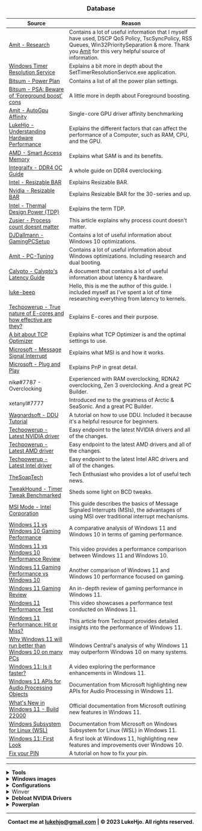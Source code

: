 ### <div align="center">Database</div>

| Source  | Reason |
| ------------- | ------------- |
| [Amit - Research](https://github.com/amitxv/PC-Tuning/blob/main/docs/research.md)  | Contains a lot of useful information that I myself have used, DSCP QoS Policy, TscSyncPolicy, RSS Queues, Win32PrioritySeparation & more. Thank you [Amit](https://github.com/amitxv) for this very helpful source of information. |
| [Windows Timer Resolution Service](https://forums.guru3d.com/threads/windows-timer-resolution-tool-in-form-of-system-service.376458/)  | Explains a bit more in depth about the SetTimerResolutionSerivce.exe application. |
| [Bitsum - Power Plan](https://bitsum.com/known-windows-power-guids/)  | Contains a list of all the power plan settings. |
| [Bitsum - PSA: Beware of ‘Foreground boost’ cons](https://bitsum.com/tips-and-tweaks/psa-beware-of-foreground-boost-cons/)  | A little more in depth about Foreground boosting. |
| [Amit - AutoGpu Affinity](https://github.com/amitxv/AutoGpuAffinity)  | Single-core GPU driver affinity benchmarking |
| [LukeHjo - Understanding Hardware Performance](https://dev.lukehjo.tech/part-1-understanding-hardware-performance) | Explains the different factors that can affect the performance of a Computer, such as RAM, CPU, and the GPU. |
| [AMD - Smart Access Memory](https://www.amd.com/en/technologies/smart-access-memory) | Explains what SAM is and its benefits. |
| [Integralfx - DDR4 OC Guide](https://github.com/integralfx/MemTestHelper/blob/oc-guide/DDR4%20OC%20Guide.md) | A whole guide on DDR4 overclocking. |
| [Intel - Resizable BAR](https://www.intel.com/content/www/us/en/support/articles/000090831/graphics.html) | Explains Resizable BAR. |
| [Nvidia - Resizable BAR](https://www.nvidia.com/en-us/geforce/news/geforce-rtx-30-series-resizable-bar-support/) | Explains Resizable BAR for the 30-series and up. |
| [Intel - Thermal Design Power (TDP)](https://www.intel.com/content/www/us/en/support/articles/000055611/processors.html) | Explains the term TDP. |
| [Zusier - Process count doesnt matter](https://zusier.xyz/blog/posts/process-count-doesnt-matter/) | This article explains why process count doesn't matter. |
| [DJDallmann - GamingPCSetup](https://github.com/djdallmann/GamingPCSetup) | Contains a lot of useful information about Windows 10 optimizations. |
| [Amit - PC-Tuning](https://github.com/amitxv/PC-Tuning/tree/main) | Contains a lot of useful information about Windows optimizations. Including research and dual booting. |
| [Calypto - Calypto's Latency Guide](https://docs.google.com/document/d/1c2-lUJq74wuYK1WrA_bIvgb89dUN0sj8-hO3vqmrau4/edit) | A document that contains a lot of useful information about latency & hardware. |
| [luke-beep](https://github.com/luke-beep) | Hello, this is me the author of this guide. I included myself as I've spent a lot of time researching everything from latency to kernels. |
| [Techpowerup - True nature of E-cores and how effective are they?](https://www.techpowerup.com/forums/threads/true-nature-of-e-cores-and-how-effective-are-they.298321/) | Explains E-cores and their purpose. |
| [A bit about TCP Optimizer](https://www.speedguide.net/faq/35-what-are-the-best-tcp-optimizer-settings-for-474) | Explains what TCP Optimizer is and the optimal settings to use. |
| [Microsoft - Message Signal Interrupt](https://learn.microsoft.com/en-us/windows-hardware/drivers/kernel/introduction-to-message-signaled-interrupts) | Explains what MSI is and how it works. |
| [Microsoft - Plug and Play](https://learn.microsoft.com/en-us/windows-hardware/drivers/kernel/introduction-to-plug-and-play) | Explains PnP in great detail. |
| nikø#7787 - Overclocking | Experienced with RAM overclocking, RDNA2 overclocking, Zen 3 overclocking. And a great PC Builder. |
| xetanyl#7777 | Introduced me to the greatness of Arctic & SeaSonic. And a great PC Builder. |
| [Wagnardsoft - DDU Tutorial](https://www.wagnardsoft.com/content/DDU-Guide-Tutorial) | A tutorial on how to use DDU. Included it because it's a helpful resource for beginners. |
|[Techpowerup - Latest NVIDIA driver](https://www.techpowerup.com/download/nvidia-geforce-graphics-drivers/#history)| Easy endpoint to the latest NVIDIA drivers and all of the changes. |
|[Techpowerup - Latest AMD driver](https://www.techpowerup.com/download/amd-radeon-graphics-drivers/)| Easy endpoint to the latest AMD drivers and all of the changes. |
|[Techpowerup - Latest Intel driver](https://www.techpowerup.com/download/intel-arc-graphics-drivers/)| Easy endpoint to the latest Intel ARC drivers and all of the changes. |
| [TheSoapTech](https://www.tiktok.com/@thesoaptech) | Tech Enthusiast who provides a lot of useful tech news. |
| [TweakHound - Timer Tweak Benchmarked](https://www.tweakhound.com/2014/01/30/timer-tweaks-benchmarked/) | Sheds some light on BCD tweaks. |
| [MSI Mode - Intel Corporation](https://www.kernel.org/doc/html/latest/PCI/msi-howto.html) | This guide describes the basics of Message Signaled Interrupts (MSIs), the advantages of using MSI over traditional interrupt mechanisms. |
| [Windows 11 vs Windows 10 Gaming Performance](https://www.youtube.com/watch?v=L9J9I1pCBtw) | A comparative analysis of Windows 11 and Windows 10 in terms of gaming performance. |
| [Windows 11 vs Windows 10 Performance Review](https://www.youtube.com/watch?v=XBFTSej-yIs) | This video provides a performance comparison between Windows 11 and Windows 10. |
| [Windows 11 Gaming Performance vs Windows 10](https://www.youtube.com/watch?v=av7D5YPpbow) | Another comparison of Windows 11 and Windows 10 performance focused on gaming. |
| [Windows 11 Gaming Review](https://www.youtube.com/watch?v=5DnCPRaABnc) | An in-depth review of gaming performance in Windows 11. |
| [Windows 11 Performance Test](https://www.youtube.com/watch?v=oWNHU3JuqeU) | This video showcases a performance test conducted on Windows 11. |
| [Windows 11 Performance: Hit or Miss?](https://www.techspot.com/article/2349-windows-11-performance/) | This article from Techspot provides detailed insights into the performance of Windows 11. |
| [Why Windows 11 will run better than Windows 10 on many PCs](https://www.windowscentral.com/why-windows-11-will-run-better-windows-10-many-pcs) | Windows Central's analysis of why Windows 11 may outperform Windows 10 on many systems. |
| [Windows 11: Is it faster?](https://www.youtube.com/watch?v=YtML5uOGdXY) | A video exploring the performance enhancements in Windows 11. |
| [Windows 11 APIs for Audio Processing Objects](https://learn.microsoft.com/en-us/windows-hardware/drivers/audio/windows-11-apis-for-audio-processing-objects) | Documentation from Microsoft highlighting new APIs for Audio Processing in Windows 11. |
| [What's New in Windows 11 - Build 22000](https://learn.microsoft.com/en-us/windows/apps/whats-new/windows-11-build-22000) | Official documentation from Microsoft outlining new features in Windows 11. |
| [Windows Subsystem for Linux (WSL)](https://learn.microsoft.com/en-us/windows/wsl/) | Documentation from Microsoft on Windows Subsystem for Linux (WSL) in Windows 11. |
| [Windows 11: First Look](https://www.youtube.com/watch?v=kC3eWRPzeWw) | A first look at Windows 11, highlighting new features and improvements over Windows 10. |
| [Fix your PIN](https://www.kapilarya.com/fix-pin-not-working-in-windows-10) | A tutorial on how to fix your pin. |

---

<details>

**<summary>Tools</summary>**

- Chocolatey is a package manager for windows. It allows you to install programs from the command line. **[https://chocolatey.org/install](https://chocolatey.org/install)**.

- Scoop is a package manager for windows. It allows you to install programs from the command line. **[https://scoop.sh/](https://scoop.sh/)**.

</details>

<details>

**<summary>Windows images</summary>**

- **[Windows 10 image](https://www.microsoft.com/en-us/software-download/windows10ISO)**

- **[Windows 11 image](https://www.microsoft.com/en-us/software-download/windows11)**

</details>

<details>

**<summary>Configurations</summary>**

- An NVIDIA Config. **[https://drive.google.com/drive/folders/1QQU0wbxucc6602ighxTK0iZMbZmQWGP0?usp=drive_link](https://drive.google.com/drive/folders/1QQU0wbxucc6602ighxTK0iZMbZmQWGP0?usp=drive_link)**. 

- A config for Modern Warfare 2 & Warzone 2. **[https://drive.google.com/drive/folders/1n-g10GF6DOOOBxRMTeDA31wT2pQIMozF?usp=share_link](https://drive.google.com/drive/folders/1n-g10GF6DOOOBxRMTeDA31wT2pQIMozF?usp=share_link)**. 

- A config for Apex Legends. **[https://drive.google.com/drive/u/2/folders/1KvuaFTN4XeMtVdv1FwknZhE9L0Ac1aNz](https://drive.google.com/drive/u/2/folders/1KvuaFTN4XeMtVdv1FwknZhE9L0Ac1aNz)**.

- A config for Destiny 2 **[https://drive.google.com/drive/folders/1luSpEJRd5lpyaVkgxMroVl4p4-jOO2zZ?usp=share_link](https://drive.google.com/drive/folders/1luSpEJRd5lpyaVkgxMroVl4p4-jOO2zZ?usp=share_link)**.

- A config for The Last Of Us Part 1 **[https://drive.google.com/drive/folders/1_MCWZXv9EOfIi6f_f4qJ_qFi52Sj9wcN?usp=share_link](https://drive.google.com/drive/folders/1_MCWZXv9EOfIi6f_f4qJ_qFi52Sj9wcN?usp=share_link)**.

- A config for Battlefield 2042 **[https://drive.google.com/drive/folders/1sBJ3xZnZRAbON-auM0TaWSIIVrFgdwuy?usp=share_link](https://drive.google.com/drive/folders/1sBJ3xZnZRAbON-auM0TaWSIIVrFgdwuy?usp=share_link)**.

- A config for Elden Ring **[https://drive.google.com/drive/folders/1uNCmr3_UttUiv9mSlMig47kJy5k_55KK?usp=share_link](https://drive.google.com/drive/folders/1uNCmr3_UttUiv9mSlMig47kJy5k_55KK?usp=share_link)**.

- A config for Apex Legends (DX11 & DX12) **[https://drive.google.com/drive/u/2/folders/1KvuaFTN4XeMtVdv1FwknZhE9L0Ac1aNz](https://drive.google.com/drive/u/2/folders/1KvuaFTN4XeMtVdv1FwknZhE9L0Ac1aNz)**.

- A config for Halo Infinite **[https://drive.google.com/drive/folders/1KxkTIaptRysTj3cSkKDf5OAh1v58fxe3?usp=share_link](https://drive.google.com/drive/folders/1KxkTIaptRysTj3cSkKDf5OAh1v58fxe3?usp=share_link)**.

- A config for Shatterline **[https://drive.google.com/drive/folders/1dK9_n8d23-LqYlOUMG5sXbDNNdvcdAWB?usp=share_link](https://drive.google.com/drive/folders/1dK9_n8d23-LqYlOUMG5sXbDNNdvcdAWB?usp=share_link)**.

- A config for Valorant **[https://drive.google.com/drive/folders/11EkV5vZnaA4JArvVrD6PnyVcYA5OkUhX?usp=share_link](https://drive.google.com/drive/folders/11EkV5vZnaA4JArvVrD6PnyVcYA5OkUhX?usp=share_link)**.

- A config for Fortnite **[https://drive.google.com/drive/folders/1zYUWd3FQ5fBkaEse-3uCh1JpY_afq-uD?usp=share_link](https://drive.google.com/drive/folders/1zYUWd3FQ5fBkaEse-3uCh1JpY_afq-uD?usp=share_link)**.

- A config for CS: GO **[https://drive.google.com/drive/folders/1Z1M2krDzhzyGwkJoC1kDJVvj_BtJkRS-?usp=sharing](https://drive.google.com/drive/folders/1Z1M2krDzhzyGwkJoC1kDJVvj_BtJkRS-?usp=sharing)**.

</details>

<details>

**<summary>Winver</summary>
**
WIN + R and type `winver` and press enter. This will open a window that shows you your current Windows version.

<p>
 <img src="/assets/Windows/winver.png" alt="winver" /></a>
</p>

</details>

<details>

**<summary>Debloat NVIDIA Drivers</summary>**

-  Download **[DDU](https://www.guru3d.com/files-details/display-driver-uninstaller-download.html)**.

-  Download **[NVCleanstall](https://www.techpowerup.com/nvcleanstall/)**.

-  Boot into safe mode.

- Run DDU and uninstall the drivers.

- **Reboot.**

- Run NVCleanStall and build the driver using these settings - This step is optional, the latest debloated drivers can be found here: **[LukeHjo_531.79.exe](/drivers/LukeHjo_531.79.exe)**.

<p>
	<img src="/assets/NVIDIA/nvcleanstall_guide.jpg" alt="NVCleanstall" /></a>
</p>

- Install the drivers from the package that NVcleanstall created.

- **Reboot.**

</details>

<details>

**<summary>Powerplan</summary>**

- **Powerplan** is a built in feature that allows you to control the power settings of your computer. It can be used to set the power plan to high performance, balanced, power saver or a custom one. My configuration is adapted to fit any system and most of it is taken from the already great Bitsum powerplan. My configuration file can be downloaded here: [Powerplan Configuration](https://raw.githubusercontent.com/luke-beep/guide-to-optimizing-windows/main/configurations/Powerplan_LukeHjo2611.pow). To import this profile you'd have to follow these 4 simple steps:
> 1. Open CMD with elevated privileges.
> 2. Type in `powercfg -import "C:\Users\%USERNAME%\Desktop\Powerplan_LukeHjo2611.pow"`
> 3. Press enter
> 4. Open the powerplan settings and select the imported powerplan or type in `powercfg -list` and then `powercfg -setactive <GUID>` where `<GUID>` is the GUID of the powerplan you want to use.

</details>



---

**<div align="center" id="footer"> Contact me at <lukehjo@gmail.com> | © 2023 LukeHjo. All rights reserved. <div>**
<br>
